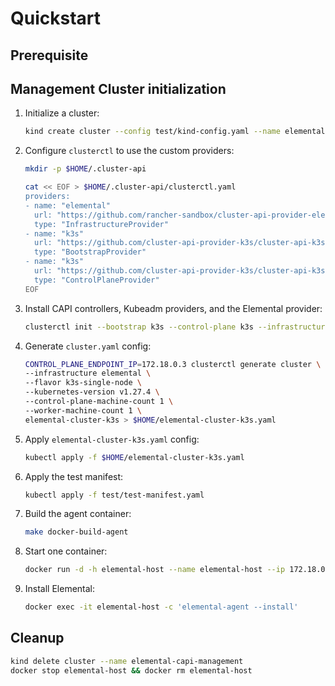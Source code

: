 # Quickstart

## Prerequisite

## Management Cluster initialization

1. Initialize a cluster:

    ```bash
    kind create cluster --config test/kind-config.yaml --name elemental-capi-management
    ```

1. Configure `clusterctl` to use the custom providers:

    ```bash
    mkdir -p $HOME/.cluster-api 

    cat << EOF > $HOME/.cluster-api/clusterctl.yaml
    providers:
    - name: "elemental"
      url: "https://github.com/rancher-sandbox/cluster-api-provider-elemental/releases/v0.0.1/infrastructure-components.yaml"
      type: "InfrastructureProvider"
    - name: "k3s"
      url: "https://github.com/cluster-api-provider-k3s/cluster-api-k3s/releases/v0.1.7/bootstrap-components.yaml"
      type: "BootstrapProvider"
    - name: "k3s"
      url: "https://github.com/cluster-api-provider-k3s/cluster-api-k3s/releases/v0.1.7/control-plane-components.yaml"
      type: "ControlPlaneProvider"
    EOF
    ```

1. Install CAPI controllers, Kubeadm providers, and the Elemental provider:

    ```bash
    clusterctl init --bootstrap k3s --control-plane k3s --infrastructure elemental
    ```

1. Generate `cluster.yaml` config:

    ```bash
    CONTROL_PLANE_ENDPOINT_IP=172.18.0.3 clusterctl generate cluster \
    --infrastructure elemental \
    --flavor k3s-single-node \
    --kubernetes-version v1.27.4 \
    --control-plane-machine-count 1 \
    --worker-machine-count 1 \
    elemental-cluster-k3s > $HOME/elemental-cluster-k3s.yaml
    ```

1. Apply `elemental-cluster-k3s.yaml` config:

    ```bash
    kubectl apply -f $HOME/elemental-cluster-k3s.yaml
    ```

1. Apply the test manifest:

    ```bash
    kubectl apply -f test/test-manifest.yaml
    ```

1. Build the agent container:

    ```bash
    make docker-build-agent
    ```

1. Start one container:

    ```bash
    docker run -d -h elemental-host --name elemental-host --ip 172.18.0.3 -ti --tmpfs /run --tmpfs /var/lib/containerd -v /sys/fs/cgroup:/sys/fs/cgroup:rw --cgroupns=host --network=kind docker.io/library/agent:latest
    ```

1. Install Elemental:

    ```bash
    docker exec -it elemental-host -c 'elemental-agent --install'
    ```

## Cleanup

```bash
kind delete cluster --name elemental-capi-management
docker stop elemental-host && docker rm elemental-host
```
